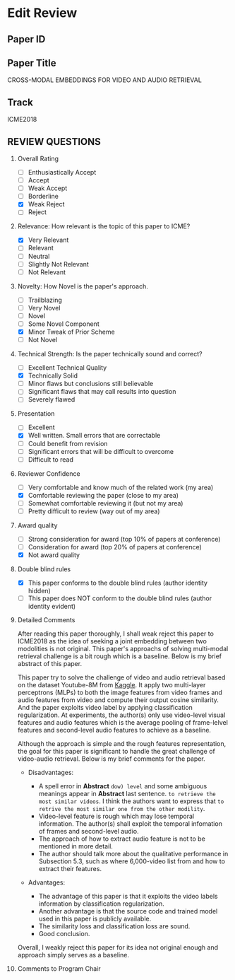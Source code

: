 # Edit Review

## Paper ID


## Paper Title
CROSS-MODAL EMBEDDINGS FOR VIDEO AND AUDIO RETRIEVAL

## Track
ICME2018

## REVIEW QUESTIONS
1. Overall Rating
    - [ ] Enthusiastically Accept
    - [ ] Accept
    - [ ] Weak Accept
    - [ ] Borderline
    - [x] Weak Reject
    - [ ] Reject

2. Relevance: How relevant is the topic of this paper to ICME?
    - [x] Very Relevant
    - [ ] Relevant
    - [ ] Neutral
    - [ ] Slightly Not Relevant
    - [ ] Not Relevant

3. Novelty: How Novel is the paper's approach.
    - [ ] Trailblazing
    - [ ] Very Novel
    - [ ] Novel
    - [ ] Some Novel Component
    - [x] Minor Tweak of Prior Scheme
    - [ ] Not Novel

4. Technical Strength: Is the paper technically sound and correct?
    - [ ] Excellent Technical Quality
    - [x] Technically Solid
    - [ ] Minor flaws but conclusions still believable
    - [ ] Significant flaws that may call results into question
    - [ ] Severely flawed

5. Presentation
    - [ ] Excellent
    - [x] Well written. Small errors that are correctable
    - [ ] Could benefit from revision
    - [ ] Significant errors that will be difficult to overcome
    - [ ] Difficult to read

6. Reviewer Confidence
    - [ ] Very comfortable and know much of the related work (my area)
    - [x] Comfortable reviewing the paper (close to my area)
    - [ ] Somewhat comfortable reviewing it (but not my area)
    - [ ] Pretty difficult to review (way out of my area)

7. Award quality
    - [ ] Strong consideration for award (top 10% of papers at conference)
    - [ ] Consideration for award (top 20% of papers at conference)
    - [x] Not award quality

8. Double blind rules
    - [x] This paper conforms to the double blind rules (author identity hidden)
    - [ ] This paper does NOT conform to the double blind rules (author identity evident) 

9. Detailed Comments

    After reading this paper thoroughly, I shall weak reject this paper to ICME2018 as the idea of seeking a joint embedding between two modolities is not original. This paper's approachs of solving multi-modal retrieval challenge is a bit rough which is a baseline. Below is my brief abstract of this paper.

    This paper try to solve the challenge of video and audio retrieval based on the dataset Youtube-8M from [Kaggle](https://www.kaggle.com/c/youtube8m). It apply two multi-layer perceptrons (MLPs) to both the image features from video frames and audio features from video and compute their output cosine similarity. And the paper exploits video label by applying classification regularization. At experiments, the author(s) only use video-level visual features and audio features which is the average pooling of frame-lelvel features and second-level audio features to achieve as a baseline. 
    
    Although the approach is simple and the rough features representation, the goal for this paper is significant to handle the great challenge of video-audio retrieval. Below is my brief comments for the paper.
    
    * Disadvantages:
        * A spell error in **Abstract** `dow) level` and some ambiguous meanings appear in **Abstract** last sentence. `to retrieve the most similar videos`. I think the authors want to express that `to retrive the most similar one from the other modility`.
        * Video-level feature is rough which may lose temporal information. The author(s) shall exploit the temporal infomation of frames and second-level audio.
        * The approach of how to extract audio feature is not to be mentioned in more detail.
        * The author should talk more about the qualitative performance in Subsection 5.3, such as where 6,000-video list from and how to extract their features.

    * Advantages:
        * The advantage of this paper is that it exploits the video labels information by classification regularization.
        * Another advantage is that the source code and trained model used in this paper is publicly available.
        * The similarity loss and classification loss are sound.
        * Good conclusion.

    Overall, I weakly reject this paper for its idea not original enough and approach simply serves as a baseline.

10. Comments to Program Chair
